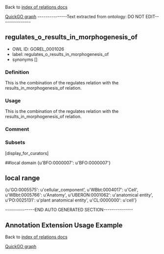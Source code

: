 Back to [index of relations docs](https://github.com/geneontology/annotation_extensions/tree/master/doc)

[QuickGO graph](www.ebi.ac.uk/QuickGO/AnnotationExtensionRelations.html)
---------------Text extracted from ontology: DO NOT EDIT---------------

## regulates_o_results_in_morphogenesis_of
* OWL ID: GOREL_0001026
* label: regulates_o_results_in_morphogenesis_of
* synonyms
[]

### Definition
This is the combination of the regulates relation with the results_in_morphogenesis_of relation.

### Usage
This is the combination of the regulates relation with the results_in_morphogenesis_of relation.

### Comment


### Subsets
[display_for_curators]

##local domain
{u'BFO:0000007': u'BFO:0000007'}

## local range
{u'GO:0005575': u'cellular_component', u'WBbt:0004017': u'Cell', u'WBbt:0005766': u'Anatomy', u'UBERON:0001062': u'anatomical entity', u'PO:0025131': u'plant anatomical entity', u'CL:0000000': u'cell'}

---------------END AUTO GENERATED SECTION---------------










Annotation Extension Usage Example
----------------------------------

Back to [index of relations docs](https://github.com/geneontology/annotation_extensions/tree/master/doc)

[QuickGO graph](www.ebi.ac.uk/QuickGO/AnnotationExtensionRelations.html)